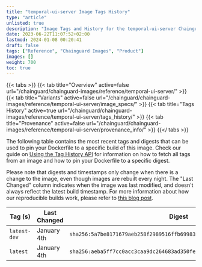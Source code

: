 ```yaml
---
title: "temporal-ui-server Image Tags History"
type: "article"
unlisted: true
description: "Image Tags and History for the temporal-ui-server Chainguard Image"
date: 2023-06-22T11:07:52+02:00
lastmod: 2024-01-08 00:20:41
draft: false
tags: ["Reference", "Chainguard Images", "Product"]
images: []
weight: 700
toc: true
---
```


{{< tabs >}}
{{< tab title="Overview" active=false url="/chainguard/chainguard-images/reference/temporal-ui-server/" >}}
{{< tab title="Variants" active=false url="/chainguard/chainguard-images/reference/temporal-ui-server/image_specs/" >}}
{{< tab title="Tags History" active=true url="/chainguard/chainguard-images/reference/temporal-ui-server/tags_history/" >}}
{{< tab title="Provenance" active=false url="/chainguard/chainguard-images/reference/temporal-ui-server/provenance_info/" >}}
{{</ tabs >}}

The following table contains the most recent tags and digests that can be used to pin your Dockerfile to a specific build of this image. Check our guide on [Using the Tag History API](/chainguard/chainguard-images/using-the-tag-history-api/) for information on how to fetch all tags from an image and how to pin your Dockerfile to a specific digest.

Please note that digests and timestamps only change when there is a change to the image, even though images are rebuilt every night. The "Last Changed" column indicates when the image was last modified, and doesn't always reflect the latest build timestamp. For more information about how our reproducible builds work, please refer to [this blog post](https://www.chainguard.dev/unchained/reproducing-chainguards-reproducible-image-builds).

| Tag (s)       | Last Changed | Digest                                                                    |
|---------------|--------------|---------------------------------------------------------------------------|
|  `latest-dev` | January 4th  | `sha256:5a7be8171679aeb258f2989516ffb6998311e94a23b7fddf8dd378a9e551ba51` |
|  `latest`     | January 4th  | `sha256:aeba5ff7cc0acc3caa9dc264683ad350fe4598a7943620e151a37dc927edde8a` |

